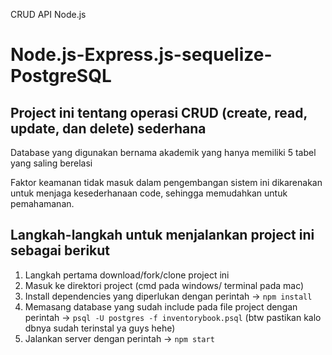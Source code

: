 CRUD API Node.js
# Node.js-Express.js-sequelize-PostgreSQL

## Project ini tentang operasi CRUD (create, read, update, dan delete) sederhana

Database yang digunakan bernama akademik yang hanya memiliki 5 tabel yang saling berelasi


Faktor keamanan tidak masuk dalam pengembangan sistem ini dikarenakan untuk menjaga kesederhanaan code, sehingga memudahkan
untuk pemahamanan.

## Langkah-langkah untuk menjalankan project ini sebagai berikut

1. Langkah pertama download/fork/clone project ini
2. Masuk ke direktori project (cmd pada windows/ terminal pada mac)
3. Install dependencies yang diperlukan dengan perintah -> `npm install`
4. Memasang database yang sudah include pada file project dengan perintah -> `psql -U postgres -f inventorybook.psql` (btw pastikan kalo dbnya sudah terinstal ya guys hehe)
5. Jalankan server dengan perintah -> `npm start`
